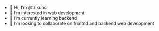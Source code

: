 - 👋 Hi, I’m @trikunc
- 👀 I’m interested in web development
- 🌱 I’m currently learning backend
- 💞️ I’m looking to collaborate on frontnd and backend web development

<!---
trikunc/trikunc is a ✨ special ✨ repository because its `README.md` (this file) appears on your GitHub profile.
You can click the Preview link to take a look at your changes.
--->
